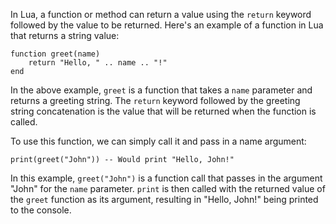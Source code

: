 In Lua, a function or method can return a value using the `return` keyword followed by the value to be returned. Here's an example of a function in Lua that returns a string value:

```
function greet(name)
    return "Hello, " .. name .. "!"
end
```

In the above example, `greet` is a function that takes a `name` parameter and returns a greeting string. The `return` keyword followed by the greeting string concatenation is the value that will be returned when the function is called.

To use this function, we can simply call it and pass in a name argument:

```
print(greet("John")) -- Would print "Hello, John!"
```

In this example, `greet("John")` is a function call that passes in the argument "John" for the `name` parameter. `print` is then called with the returned value of the `greet` function as its argument, resulting in "Hello, John!" being printed to the console.